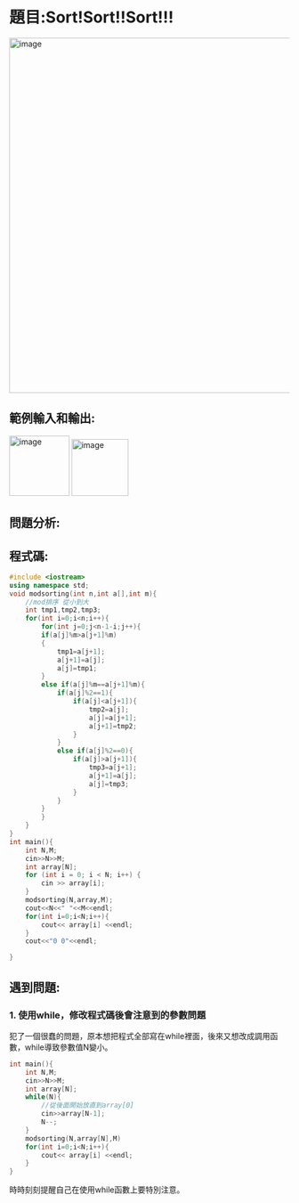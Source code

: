 # 題目:Sort!Sort!!Sort!!!  
<img width="638" alt="image" src="https://github.com/HoChenYu/Programming-practice/assets/63805851/b53900fa-e18f-40b1-82bb-5e83af1d34ca">

## 範例輸入和輸出:
<img width="108" alt="image" src="https://github.com/HoChenYu/Programming-practice/assets/63805851/9d45ece7-0240-4156-b5b3-3151f322a52d">
<img width="102" alt="image" src="https://github.com/HoChenYu/Programming-practice/assets/63805851/31af1833-e9db-440d-b0cd-af4146d20bcc">  

## 問題分析:

## 程式碼:
````C++
#include <iostream>
using namespace std;
void modsorting(int n,int a[],int m){
    //mod排序 從小到大
    int tmp1,tmp2,tmp3;
    for(int i=0;i<n;i++){
        for(int j=0;j<n-1-i;j++){
        if(a[j]%m>a[j+1]%m)
        {
            tmp1=a[j+1];
            a[j+1]=a[j];
            a[j]=tmp1;
        }
        else if(a[j]%m==a[j+1]%m){
            if(a[j]%2==1){
                if(a[j]<a[j+1]){
                    tmp2=a[j];
                    a[j]=a[j+1];
                    a[j+1]=tmp2;
                }
            }
            else if(a[j]%2==0){
                if(a[j]>a[j+1]){
                    tmp3=a[j+1];
                    a[j+1]=a[j];
                    a[j]=tmp3;
                }
            }
        }
        }
    }
}
int main(){
    int N,M;
    cin>>N>>M;
    int array[N];
    for (int i = 0; i < N; i++) {
        cin >> array[i];
    }
    modsorting(N,array,M);
    cout<<N<<" "<<M<<endl;
    for(int i=0;i<N;i++){
        cout<< array[i] <<endl;
    }
    cout<<"0 0"<<endl;

} 
````
## 遇到問題:  
### 1. 使用while，修改程式碼後會注意到的參數問題  
犯了一個很蠢的問題，原本想把程式全部寫在while裡面，後來又想改成調用函數，while導致參數值N變小。
````C++
int main(){
    int N,M;
    cin>>N>>M;
    int array[N];
    while(N){
        //從後面開始放直到array[0]
        cin>>array[N-1];
        N--;
    }
    modsorting(N,array[N],M)
    for(int i=0;i<N;i++){
    	cout<< array[i] <<endl;
    }
}
````
時時刻刻提醒自己在使用while函數上要特別注意。
